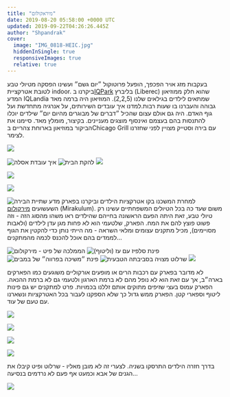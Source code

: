 ```yaml
---
title: "מיראקולום"
date: 2019-08-20 05:58:00 +0000 UTC
updated: 2019-09-22T04:26:26.445Z
author: "Shpandrak"
cover:
  image: "IMG_0818-HEIC.jpg"
  hiddenInSingle: true
  responsiveImages: true
  relative: true
---
```


בעקבות מזג אויר הפכפך, הופעל פרוטוקול ״יום גשם״ ועשינו הפסקה מטיולי טבע לטובת אטרקציית indoor. ביקרנו ב[IQPark](http://www.iqlandia.cz/en/iqpark) בליברץ (Liberec) שהוא חלק ממוזיאון המדע IQLandia שמתאים לילדים בגילאים שלנו (2,2,5). המוזיאון היה ברמה מאד גבוהה והעברנו בו שעות רבות.למדנו איך עובדים השירותים, על אנרגיה מתחדשת ועל גוף האדם. היה גם אולם עצום שהכיל ״דברים של מבוגרים מהיום יום״ שילדים יוכלו להתנסות בהם בעצמם ואינסוף מוצגים מעניינים. בקיצור, מומלץ מאד. סיימנו את הביקור במוזיאון בארוחת צהריים בChicago Grill עם בירה וסטייק מצויין לפני שחזרנו לצימר.

![](IMG_0683-HEIC.jpg)

![](IMG_5942-HEIC.jpg "איך עובדת אסלה")
![](IMG_5962.JPG "להקת הבית")
![](IMG_0723-HEIC.jpg)

![](IMG_0731-HEIC.jpg)

![](IMG_5991-HEIC.jpg)

![](IMG_0751-HEIC.jpg "מדע שתיית הבירה")
למחרת המשכנו בקו אטרקציות הילדים וביקרנו בפארק השעשועים [מירקולום](https://www.mirakulum.cz/en/homepage/) (Mirakulum). משום שעד כה בכל הטיולים המשפחתיים עשינו רק טיולי טבע, זאת היתה הפעם הראשונה בחייהם שהילדים ראו משהו מהסוג הזה - וזה פשוט פוצץ להם את המח. הפארק, שלטעמי הוא לא פחות מגן עדן לילדים (ולאבות מסויימים), מכיל מתקנים עצומים ומלאי השראה - מה הייתי נותן כדי להקטין את הגוף לממדים בהם אוכל להכנס לכמה מהמתקנים...

![](IMG_6070-HEIC.jpg "הממלכה של פיט - מירקולום")
![](IMG_0818-HEIC.jpg "פינת סלפיז עם עז (וליטוף)")
![](IMG_6126-HEIC.jpg "פינת ״משיכה בפרווה״ של במבים")
![](IMG_0866-HEIC.jpg "שרלוט מצויה בסביבתה הטבעית")
![](IMG_6041.JPG)

לא מדובר בפארק עם רכבות הרים או מופעים אורקוליים משוגעים כמו הפארקים בארה״ב, אך עם זאת הוא לא נופל מהם לא ברמת הארגון ולטעמי גם לא ברמת ההנאה. הפארק עמוס בעצי שזיפים מתוקים אותם זללנו בכמויות. פרט למתקנים יש גם פינות ליטוף וספארי קטן. הפארק ממש גדול כך שלא הספקנו לעבור בכל האטרקציות ונשארנו עם טעם של עוד.

![](IMG_0786-HEIC.jpg)

![](IMG_0801-HEIC.jpg)

![](IMG_6114-HEIC.jpg)

![](IMG_0893-HEIC.jpg)

בדרך חזרה הילדים התרסקו בשניה. לצערי זה לא מובן מאליו - שרלוט ופיט קיבלו את הגנים של אבא וכמעט אף פעם לא נרדמים בנסיעה...

![](IMG_0899-HEIC.jpg)
